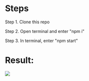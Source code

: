 <h1>Steps</h1>

<p> Step 1. Clone this repo</p>
<p>Step 2. Open terminal and enter "npm i"</p>
<p>Step 3. In terminal, enter "npm start"</p>

<h1>Result:</h1>

<a target="_target" href="https://tonyqiu.ca/"><img src="https://cdn.discordapp.com/attachments/715319623637270638/1145011575921582160/image.png"/></a>
